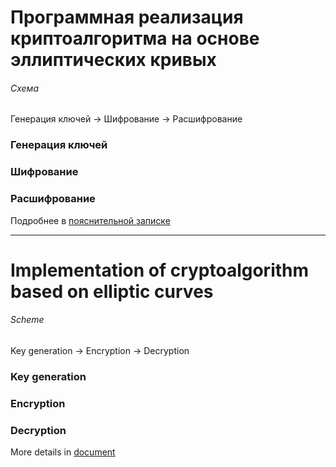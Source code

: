 # Программная реализация криптоалгоритма на основе эллиптических кривых

###### Схема

Генерация ключей -> Шифрование -> Расшифрование

### Генерация ключей

### Шифрование

### Расшифрование

Подробнее в [пояснительной записке](...blob/master/Пояснительная%20записка.pdf)

<hr>

# Implementation of cryptoalgorithm based on elliptic curves

###### Scheme

Key generation -> Encryption -> Decryption

### Key generation

### Encryption

### Decryption

More details in [document](...blob/master/Пояснительная%20записка.pdf)
